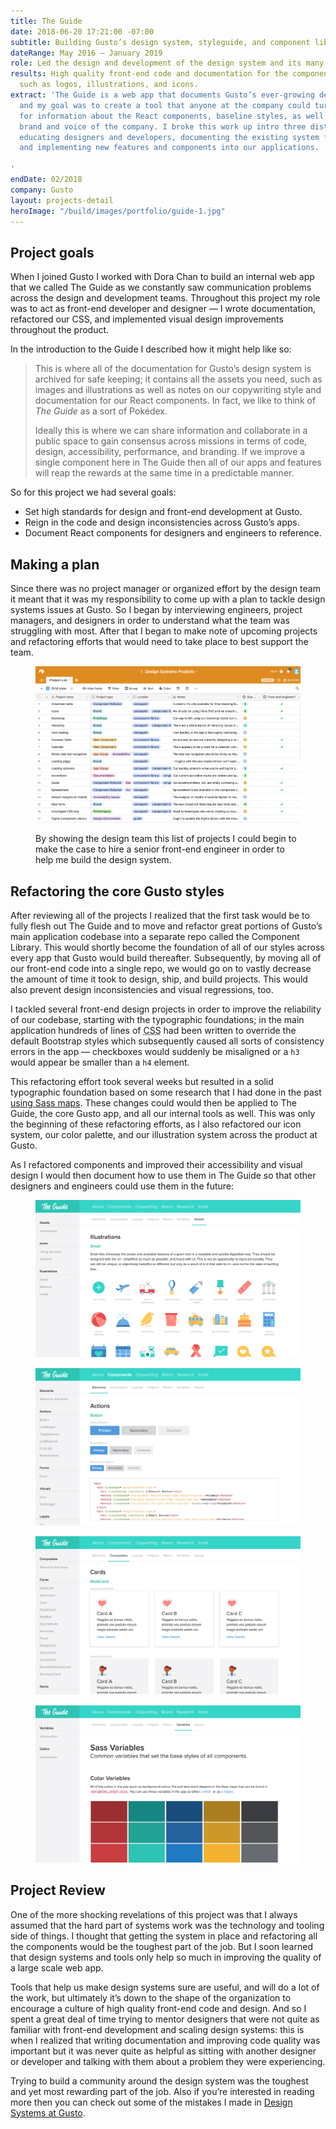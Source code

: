 ```yaml
---
title: The Guide
date: 2018-06-20 17:21:00 -07:00
subtitle: Building Gusto’s design system, styleguide, and component library.
dateRange: May 2016 – January 2019
role: Led the design and development of the design system and its many React components.
results: High quality front-end code and documentation for the components and assets,
  such as logos, illustrations, and icons.
extract: 'The Guide is a web app that documents Gusto’s ever-growing design system
  and my goal was to create a tool that anyone at the company could turn to when looking
  for information about the React components, baseline styles, as well as the overall
  brand and voice of the company. I broke this work up intro three distinct categories:
  educating designers and developers, documenting the existing system for future use,
  and implementing new features and components into our applications.

'
endDate: 02/2018
company: Gusto
layout: projects-detail
heroImage: "/build/images/portfolio/guide-1.jpg"
---
```


## Project goals

When I joined Gusto I worked with Dora Chan to build an internal web app that we called The Guide as we constantly saw communication problems across the design and development teams. Throughout this project my role was to act as front-end developer and designer — I wrote documentation, refactored our CSS, and implemented visual design improvements throughout the product.

In the introduction to the Guide I described how it might help like so:

> This is where all of the documentation for Gusto’s design system is archived for safe keeping; it contains all the assets you need, such as images and illustrations as well as notes on our copywriting style and documentation for our React components. In fact, we like to think of *The Guide* as a sort of Pokédex.
>
> Ideally this is where we can share information and collaborate in a public space to gain consensus across missions in terms of code, design, accessibility, performance, and branding. If we improve a single component here in The Guide then all of our apps and features will reap the rewards at the same time in a predictable manner.

So for this project we had several goals:

<ul class="solutions-list">
  <li>Set high standards for design and front-end development at Gusto.</li>
  <li>Reign in the code and design inconsistencies across Gusto’s apps.</li>
  <li>Document React components for designers and engineers to reference.</li>
</ul>


## Making a plan

Since there was no project manager or organized effort by the design team it meant that it was my responsibility to come up with a plan to tackle design systems issues at Gusto. So I began by interviewing engineers, project managers, and designers in order to understand what the team was struggling with most. After that I began to make note of upcoming projects and refactoring efforts that would need to take place to best support the team.

<div class='airtable m-wrapper--full'>
  <figure>
    <img class="chrome-shadow" src="/build/images/portfolio/airtable.jpg" alt="A screenshot of a spreadsheet that lists all of the upcoming projects for the design systems team" />
    <figcaption>
      <p>
         By showing the design team this list of projects I could begin to make the case to hire a senior front-end engineer in order to help me build the design system.
      </p>
    </figcaption>
  </figure>
</div>

## Refactoring the core Gusto styles

After reviewing all of the projects I realized that the first task would be to fully flesh out The Guide and to move and refactor great portions of Gusto’s main application codebase into a separate repo called the Component Library. This would shortly become the foundation of all of our styles across every app that Gusto would build thereafter. Subsequently, by moving all of our front-end code into a single repo, we would go on to vastly decrease the amount of time it took to design, ship, and build projects. This would also prevent design inconsistencies and visual regressions, too.

I tackled several front-end design projects in order to improve the reliability of our codebase, starting with the typographic foundations; in the main application hundreds of lines of <abbr title='cascading style sheets'>CSS</abbr> had been written to override the default Bootstrap styles which subsequently caused all sorts of consistency errors in the app — checkboxes would suddenly be misaligned or a `h3` would appear be smaller than a `h4` element.

This refactoring effort took several weeks but resulted in a solid typographic foundation based on some research that I had done in the past [using Sass maps](https://robinrendle.com/notes/typographic-scale-with-sass-maps/). These changes could would then be applied to The Guide, the core Gusto app, and all our internal tools as well. This was only the beginning of these refactoring efforts, as I also refactored our icon system, our color palette, and our illustration system across the product at Gusto.

As I refactored components and improved their accessibility and visual design I would then document how to use them in The Guide so that other designers and engineers could use them in the future:

<div class='side-by-side m-wrapper--full'>
  <div class='side-by-side__child'>
    <figure>
      <img class="chrome-shadow" src="/build/images/portfolio/guide-2.jpg" alt="A picture of the Guide, showing all the illustrations that are available" />
    </figure>
  </div>

  <div class='side-by-side__child'>
    <figure>
      <img class="chrome-shadow" src="/build/images/portfolio/guide-3.jpg" alt="A picture of the Guide, showing the action components like buttons" />
    </figure>
  </div>
</div>

<div class='side-by-side m-wrapper--full'>
  <div class='side-by-side__child'>
    <figure>
      <img class="chrome-shadow" src="/build/images/portfolio/guide-4.jpg" alt="" />
    </figure>
  </div>

  <div class='side-by-side__child'>
    <figure>
      <img class="chrome-shadow" src="/build/images/portfolio/guide-5.jpg" alt="" />
    </figure>
  </div>
</div>


## Project Review

One of the more shocking revelations of this project was that I always assumed that the hard part of systems work was the technology and tooling side of things. I thought that getting the system in place and refactoring all the components would be the toughest part of the job. But I soon learned that design systems and tools only help so much in improving the quality of a large scale web app.

Tools that help us make design systems sure are useful, and will do a lot of the work, but ultimately it’s down to the shape of the organization to encourage a culture of high quality front-end code and design. And so I spent a great deal of time trying to mentor designers that were not quite as familiar with front-end development and scaling design systems: this is when I realized that writing documentation and improving code quality was important but it was never quite as helpful as sitting with another designer or developer and talking with them about a problem they were experiencing.

Trying to build a community around the design system was the toughest and yet most rewarding part of the job. Also if you’re interested in reading more then you can check out some of the mistakes I made in [Design Systems at Gusto](https://medium.com/gusto-design/design-systems-at-gusto-a710543b2c93).
